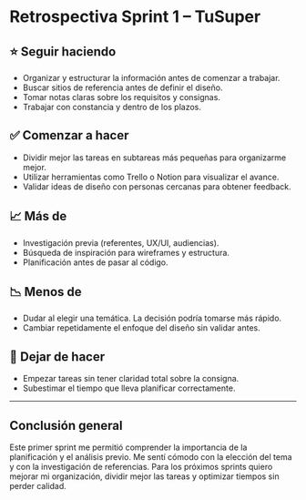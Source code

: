 # Retrospectiva Sprint 1 – TuSuper

## ⭐ Seguir haciendo
- Organizar y estructurar la información antes de comenzar a trabajar.
- Buscar sitios de referencia antes de definir el diseño.
- Tomar notas claras sobre los requisitos y consignas.
- Trabajar con constancia y dentro de los plazos.

## ✅ Comenzar a hacer
- Dividir mejor las tareas en subtareas más pequeñas para organizarme mejor.
- Utilizar herramientas como Trello o Notion para visualizar el avance.
- Validar ideas de diseño con personas cercanas para obtener feedback.

## 📈 Más de
- Investigación previa (referentes, UX/UI, audiencias).
- Búsqueda de inspiración para wireframes y estructura.
- Planificación antes de pasar al código.

## 📉 Menos de
- Dudar al elegir una temática. La decisión podría tomarse más rápido.
- Cambiar repetidamente el enfoque del diseño sin validar antes.

## 🛑 Dejar de hacer
- Empezar tareas sin tener claridad total sobre la consigna.
- Subestimar el tiempo que lleva planificar correctamente.

---

## Conclusión general
Este primer sprint me permitió comprender la importancia de la planificación y el análisis previo. Me sentí cómodo con la elección del tema y con la investigación de referencias. Para los próximos sprints quiero mejorar mi organización, dividir mejor las tareas y optimizar tiempos sin perder calidad.

